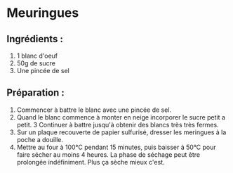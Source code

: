 # Meuringues
## Ingrédients :
1. 1 blanc d'oeuf 
2. 50g de sucre
3. Une pincée de sel

## Préparation :
1. Commencer à battre le blanc avec une pincée de sel.
2. Quand le blanc commence à monter en neige incorporer le sucre petit a petit.
3  Continuer à battre jusqu'à obtenir des blancs très très fermes.
4. Sur un plaque recouverte de papier sulfurisé, dresser les meringues à la poche a douille.
5. Mettre au four à 100°C pendant 15 minutes, puis baisser à 50°C pour faire sécher au moins 4 heures. La phase de séchage peut être prolongée indéfiniment. Plus ça sèche mieux c'est.
